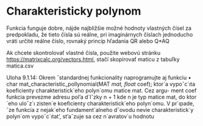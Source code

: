 # Charakteristicky polynom

Funkcia funguje dobre, nájde najbližšie možné hodnoty vlastných čísel za predpokladu, že tieto čísla sú reálne, 
pri imaginárnych číslach jednoducho vráti určité reálne číslo, rovnaký princíp hľadania QR alebo Q*AQ

Ak chcete skontrolovať vlastné čísla, použite webovú stránku https://matrixcalc.org/vectors.html, stačí skopírovať maticu z tabuľky matica.csv

Uloha 9.1.14: Okrem ˇstandardnej funkcionality naprogramujte aj funkciu
• char mat_characteristic_pollynomial(MAT *mat, float* coef);
ktor´a vypoˇc´ıta koeficienty charakteristick´eho polyn´omu matice mat. Cez argu-
ment coef funkcia prevezme adresu pol’a d´lˇzky n + 1 kde n je typ matice mat,
do ktor´eho uloˇz´ı zisten´e koeficienty charakteristick´eho polyn´omu. V pr´ıpade,
ˇze funkcia z nejak´eho fundament´alneho dˆovodu nevie charakteristick´y polyn´om
vypoˇc´ıtat’, st’aˇzuje sa cez n´avratov´u hodnotu
